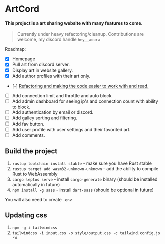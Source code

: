 # ArtCord

#### This project is a art sharing website with many features to come.

> Currently under heavy refactoring/cleanup. Contributions are welcome, my discord handle `hey__adora`

Roadmap:

- [x] Homepage
- [x] Pull art from discord server.
- [x] Display art in website gallery.
- [x] Add author profiles with their art only.
- [-] [Refactoring and making the code easier to work with and read.](https://github.com/hey-adora/artcord/issues/1)
- [ ] Add connection limit and throttle and auto block.
- [ ] Add admin dashboard for seeing ip's and connection count with ability to block.
- [ ] Add authentication by email or discord.
- [ ] Add galley sorting and filtering.
- [ ] Add fav button.
- [ ] Add user profile with user settings and their favorited art.
- [ ] Add comments.

## Build the project

1. `rustup toolchain install stable` - make sure you have Rust stable
2. `rustup target add wasm32-unknown-unknown` - add the ability to compile Rust to WebAssembly
3. `cargo leptos serve` - install `cargo-generate` binary (should be installed automatically in future)
4. `npm install -g sass` - install `dart-sass` (should be optional in future)

You will also need to create `.env`

## Updating css

1. `npm -g i tailwindcss`
1. `tailwindcss -i input.css -o style/output.css -c tailwind.config.js -w`

